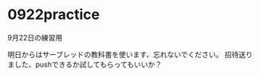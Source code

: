 # 0922practice
9月22日の練習用

<!-- 書き直し -->
明日からはサーブレッドの教科書を使います、忘れないでください。
招待送りました、pushできるか試してもらってもいいか？